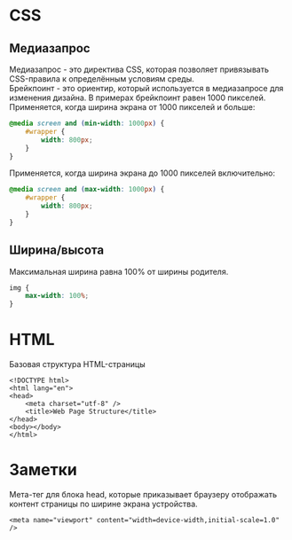 # CSS
## Медиазапрос
Медиазапрос - это директива CSS, которая позволяет привязывать CSS-правила к определённым условиям среды.  
Брейкпоинт - это ориентир, который используется в медиазапросе для изменения дизайна. В примерах брейкпоинт равен 1000 пикселей.  
Применяется, когда ширина экрана от 1000 пикселей и больше:
```CSS
@media screen and (min-width: 1000px) {
	#wrapper {
		width: 800px;
	}
}
```
Применяется, когда ширина экрана до 1000 пикселей включительно:
```CSS
@media screen and (max-width: 1000px) {
	#wrapper {
		width: 800px;
	}
}
```
## Ширина/высота
Максимальная ширина равна 100% от ширины родителя.
```CSS
img {
	max-width: 100%;
}
```
# HTML
Базовая структура HTML-страницы
```
<!DOCTYPE html>
<html lang="en">
<head>
	<meta charset="utf-8" />
	<title>Web Page Structure</title>
</head>
<body></body>
</html>
```
# Заметки
Мета-тег для блока head, которые приказывает браузеру отображать контент страницы по ширине экрана устройства.
```CCS
<meta name="viewport" content="width=device-width,initial-scale=1.0" />
```